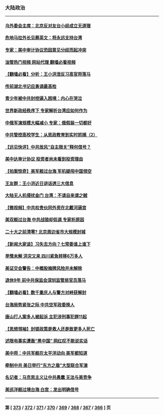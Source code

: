 ### 大陆政治
---
#### [乌外委会主席：北京反对友台小组成立无道理](../../pages/ncid277/n13813603.md?08301645) 
#### [危地马拉外长见蔡英文：将永远支持台湾](../../pages/ncid277/n13813624.md?08301645) 
#### [专家：美中审计协议恐因意见分歧而起冲突](../../pages/ncid277/n13813306.md?08301645) 
#### [油管热门视频 网站代理 翻墙必看视频](http://209.222.30.114:81/youtube.html?08301645)
#### [【翻墙必看】分析：王小洪泄反习高官将落马](../../pages/ncid277/n13813522.md?08301645) 
#### [传前湖北书记应勇调最高检](../../pages/ncid277/n13813443.md?08301645) 
#### [青少年被中共封控逼入困境：内心在哭泣](../../pages/ncid277/n13813434.md?08301645) 
#### [世界新政经秩序下 专家解析台湾应如何作为](../../pages/ncid277/n13812997.md?08301645) 
#### [中俄军演规模大幅减小 专家：俄假装一切都好](../../pages/ncid277/n13813314.md?08301645) 
#### [中共管控高校学生：从思政教育到实时抓捕（2）](../../pages/ncid277/n13811640.md?08301645) 
#### [【远见快评】中共放风“自主限关”释何信号？](../../pages/ncid277/n13813366.md?08301645) 
#### [美中达审计协议 投资者尚未看到投资理由](../../pages/ncid277/n13813321.md?08301645) 
#### [【拍案惊奇】美军舰过台海 军机疑闯中国领空](../../pages/ncid277/n13813285.md?08301645) 
#### [王友群：王小洪近日讲话透三大信息](../../pages/ncid277/n13813293.md?08301645) 
#### [大陆无人机侵扰金门 台湾：不请自来谓之贼](../../pages/ncid277/n13813295.md?08301645) 
#### [【微视频】中共权贵伙同外资在北戴河逼宫](../../pages/ncid277/n13813168.md?08301645) 
#### [美双舰过台海 中共战狼却低调 专家析原因](../../pages/ncid277/n13813189.md?08301645) 
#### [二十大之前清零? 北京周边省市大规模封城](../../pages/ncid277/n13813098.md?08301645) 
#### [【新闻大家谈】习失去方向？七常委谁上谁下](../../pages/ncid277/n13813143.md?08301645) 
#### [旱情未解 洪灾又来 四川紧急转移6万多人](../../pages/ncid277/n13812986.md?08301645) 
#### [美证交会警告：中概股摘牌风险并未解除](../../pages/ncid277/n13812841.md?08301645) 
#### [退休9年 前中共保监会深圳监管局官员落马](../../pages/ncid277/n13812862.md?08301645) 
#### [【翻墙必看】数千重庆人与警方对峙获解封](../../pages/ncid277/n13812811.md?08301645) 
#### [台海局势紧张之际 中共空军政委换人](../../pages/ncid277/n13812782.md?08301645) 
#### [唐山打人案多人被起诉 主犯涉刑事犯罪11起](../../pages/ncid277/n13812707.md?08301645) 
#### [【思想领袖】封锁政策是救人还是致更多人死亡](../../pages/ncid277/n13795605.md?08301645) 
#### [述限电事实遭轰“黑中国” 网红叹不能说实话](../../pages/ncid277/n13812352.md?08301645) 
#### [美中将：中共军舰在太平洋动向 美军都知道](../../pages/ncid277/n13811675.md?08301645) 
#### [牵制中共 美日举行“东方之盾”大型联合军演](../../pages/ncid277/n13812336.md?08301645) 
#### [名记者：马克思主义让中共愚蠢 无法与美竞争](../../pages/ncid277/n13811005.md?08301645) 
#### [美巡洋舰过境台海 白宫：发出明确信号](../../pages/ncid277/n13812312.md?08301645) 

---
#### 第 [ [373](./373.md?08301645) / [372](./372.md?08301645) / [371](./371.md?08301645) / [370](./370.md?08301645) / [369](./369.md?08301645) / [368](./368.md?08301645) / [367](./367.md?08301645) / [366](./366.md?08301645) ] 页
